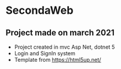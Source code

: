 # SecondaWeb
## Project made on march 2021
- Project created in mvc Asp Net, dotnet 5
- Login and SignIn system 
- Template from https://html5up.net/
